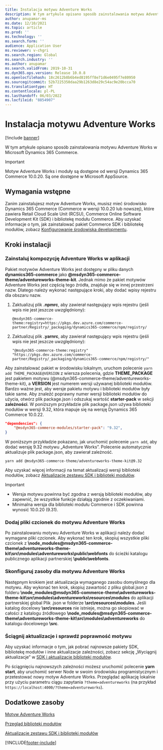 ```yaml
---
title: Instalacja motywu Adventure Works
description: W tym artykule opisano sposób zainstalowania motywu Adventure Works w Microsoft Dynamics 365 Commerce.
author: anupamar-ms
ms.date: 12/10/2021
ms.topic: article
ms.prod: ''
ms.technology: ''
ms.search.form: ''
audience: Application User
ms.reviewer: v-chgri
ms.search.region: Global
ms.search.industry: ''
ms.author: anupamar
ms.search.validFrom: 2019-10-31
ms.dyn365.ops.version: Release 10.0.8
ms.openlocfilehash: 18c2612b8b6b4ed8195ff8e71d6e0495f7e80950
ms.sourcegitcommit: 52b7225350daa29b1263d8e29c54ac9e20bcca70
ms.translationtype: HT
ms.contentlocale: pl-PL
ms.lasthandoff: 06/03/2022
ms.locfileid: "8854907"
---
```

# <a name="install-the-adventure-works-theme"></a>Instalacja motywu Adventure Works

[!include [banner](includes/banner.md)]

W tym artykule opisano sposób zainstalowania motywu Adventure Works w Microsoft Dynamics 365 Commerce. 

> [!IMPORTANT]
> Motyw Adventure Works i moduły są dostępne od wersji Dynamics 365 Commerce 10.0.20. Są one dostępne w Microsoft AppSource.

## <a name="prerequisites"></a>Wymagania wstępne

Zanim zainstalujesz motyw Adventure Works, musisz mieć środowisko Dynamics 365 Commerce (Commerce w wersji 10.0.20 lub nowszej), które zawiera Retail Cloud Scale Unit (RCSU), Commerce Online Software Development Kit (SDK) i bibliotekę modułu Commerce. Aby uzyskać informacje o tym, jak zainstalować pakiet Commerce SDK i bibliotekę modułów, zobacz [Konfigurowanie środowiska developmentu](e-commerce-extensibility/setup-dev-environment.md). 

## <a name="installation-steps"></a>Kroki instalacji

### <a name="install-the-adventure-works-theme-in-your-application"></a>Zainstaluj kompozycję Adventure Works w aplikacji

Pakiet motywów Adventure Works jest dostępny w pliku danych **dynamics365-commerce** jako **@msdyn365-commerce-theme/adventureworks-theme-kit**. Jednak mimo że pakiet motywów Adventure Works jest częścią tego źródła, znajduje się w innej przestrzeni nazw. Dlatego należy wykonać następujące kroki, aby dodać wpisy rejestru dla obszaru nazw.

1. Zaktualizuj plik **.npmrc**, aby zawierał następujący wpis rejestru (jeśli wpis nie jest jeszcze uwzględniony):

    `@msdyn365-commerce-theme:registry=https://pkgs.dev.azure.com/commerce-partner/Registry/_packaging/dynamics365-commerce/npm/registry/`

1. Zaktualizuj plik **.yarnrc**, aby zawierał następujący wpis rejestru (jeśli wpis nie jest jeszcze uwzględniony):

    `"@msdyn365-commerce-theme:registry" "https://pkgs.dev.azure.com/commerce-partner/Registry/_packaging/dynamics365-commerce/npm/registry/"`  
    
Aby zainstalować pakiet w środowisku lokalnym, uruchom polecenie `yarn add THEME_PACKAGE@VERSION` z wiersza polecenia, gdzie **THEME_PACKAGE** jest pakietem motywu (@msdyn365-commerce-theme/adventureworks-theme-kit), a **VERSION** jest numerem wersji używanej biblioteki modułów. Bardzo ważne jest, aby wersje pakietu motywu i biblioteki modułów były takie same. Aby znaleźć poprawny numer wersji biblioteki modułów do użycia, otwórz plik package.json i odszukaj wartość **starter-pack** w sekcji **zależności**. W poniższym przykładzie plik package.json używa biblioteki modułów w wersji 9.32, która mapuje się na wersję Dynamics 365 Commerce 10.0.22.  

```json
"dependencies": {
    "@msdyn365-commerce-modules/starter-pack": "9.32",
}
```

W poniższym przykładzie pokazano, jak uruchomić polecenie `yarn add`, aby dodać wersję 9.32 motywu „Adventure Works”. Polecenie automatycznie aktualizuje plik package.json, aby zawierał zależność.

`yarn add @msdyn365-commerce-theme/adventureworks-theme-kit@9.32`

Aby uzyskać więcej informacji na temat aktualizacji wersji biblioteki modułów, zobacz [Aktualizacje zestawu SDK i biblioteki modułów](e-commerce-extensibility/sdk-updates.md). 

> [!IMPORTANT]
> - Wersja motywu powinna być zgodna z wersją biblioteki modułów, aby zapewnić, że wszystkie funkcje działają zgodnie z oczekiwaniami. 
> - Minimalna wersja dla biblioteki modułu Commerce i SDK powinna wynosić 10.0.20 (9.31). 

### <a name="add-the-font-files-for-the-adventure-works-theme"></a>Dodaj pliki czcionek do motywu Adventure Works

Po zainstalowaniu motywu Adventure Works w aplikacji należy dodać wymagane pliki czcionek. Aby wykonać ten krok, skopiuj wszystkie pliki czcionek z **\node_modules@msdyn365-commerce-theme\adventureworks-theme-kit\src\modules\adventureworks\public\webfonts** do ścieżki katalogu publicznego aplikacji partnerskiej **\public\webfonts**.

### <a name="set-up-the-resources-for-the-adventure-works-theme"></a>Skonfiguruj zasoby dla motywu Adventure Works

Następnym krokiem jest aktualizacja wymaganego zasobu domyślnego dla motywu. Aby wykonać ten krok, skopiuj zawartość z pliku global.json z folderu **\node_modules@msdyn365-commerce-theme\adventureworks-theme-kit\src\modules\adventureworks\resources\modules** do aplikacji partnerskiej global Plik .json w folderze **\src\resources\modules**. Jeśli katalog docelowy **\src\resources** nie istnieje, można go skopiować w całości z katalogu źródłowego **\node_modules@msdyn365-commerce-theme\adventureworks-theme-kit\src\modules\adventureworks** do katalogu docelowego **\src**.

### <a name="pull-updates-and-validate-the-theme"></a>Ściągnij aktualizacje i sprawdź poprawność motywu

Aby uzyskać informacje o tym, jak pobrać najnowsze pakiety SDK, bibliotekę modułów i inne aktualizacje zależności, zobacz sekcję „Wyciągnij aktualizacje” w [SDK i aktualizacje biblioteki modułów](e-commerce-extensibility/sdk-updates.md#pull-updates).

Po ściągnięciu najnowszych zależności możesz uruchomić polecenie **yarn start**, aby uruchomić serwer Node w swoim środowisku programistycznym i przetestować nowy motyw Adventure Works. Przeglądać aplikację lokalnie przy użyciu parametru ciągu zapytania `?theme=adventureworks` (na przykład `https://localhost:4000/?theme=adventureworks`).

## <a name="additional-resources"></a>Dodatkowe zasoby

[Motyw Adventure Works](adventure-works-theme.md)

[Przegląd biblioteki modułów](starter-kit-overview.md)

[Aktualizacje zestawu SDK i biblioteki modułów](e-commerce-extensibility/sdk-updates.md)

[!INCLUDE[footer-include](../includes/footer-banner.md)]
